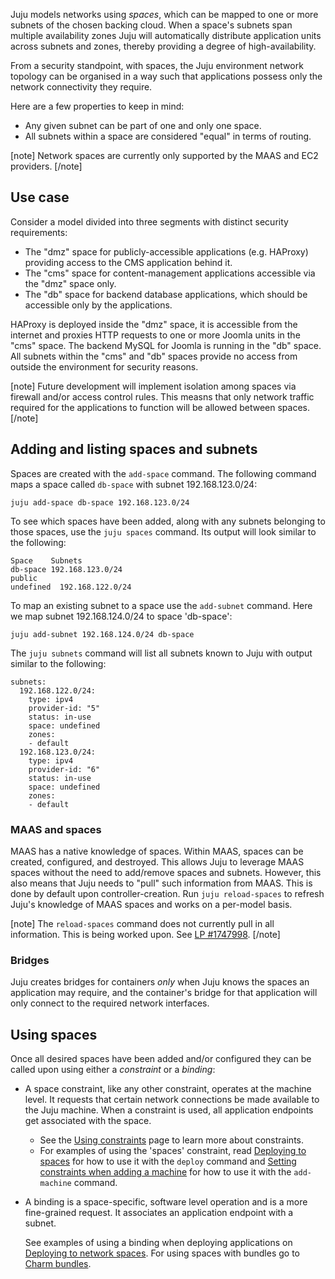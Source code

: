 <!--
Todo:
- Bug tracking: https://bugs.launchpad.net/juju/+bug/1747998
-->

Juju models networks using *spaces*, which can be mapped to one or more subnets of the chosen backing cloud. When a space's subnets span multiple availability zones Juju will automatically distribute application units across subnets and zones, thereby providing a degree of high-availability.

From a security standpoint, with spaces, the Juju environment network topology can be organised in a way such that applications possess only the network connectivity they require.

Here are a few properties to keep in mind:

-   Any given subnet can be part of one and only one space.
-   All subnets within a space are considered "equal" in terms of routing.

[note]
Network spaces are currently only supported by the MAAS and EC2 providers.
[/note]

<h2 id="heading--use-case">Use case</h2>

Consider a model divided into three segments with distinct security requirements:

-   The "dmz" space for publicly-accessible applications (e.g. HAProxy) providing access to the CMS application behind it.
-   The "cms" space for content-management applications accessible via the "dmz" space only.
-   The "db" space for backend database applications, which should be accessible only by the applications.

HAProxy is deployed inside the "dmz" space, it is accessible from the internet and proxies HTTP requests to one or more Joomla units in the "cms" space. The backend MySQL for Joomla is running in the "db" space. All subnets within the "cms" and "db" spaces provide no access from outside the environment for security reasons.

[note]
Future development will implement isolation among spaces via firewall and/or access control rules. This measns that only network traffic required for the applications to function will be allowed between spaces.
[/note]

<h2 id="heading--adding-and-listing-spaces-and-subnets">Adding and listing spaces and subnets</h2>

Spaces are created with the `add-space` command. The following command maps a space called `db-space` with subnet 192.168.123.0/24:

``` text
juju add-space db-space 192.168.123.0/24
```

To see which spaces have been added, along with any subnets belonging to those spaces, use the `juju spaces` command. Its output will look similar to the following:

``` text
Space    Subnets
db-space 192.168.123.0/24
public
undefined  192.168.122.0/24
```

To map an existing subnet to a space use the `add-subnet` command. Here we map subnet 192.168.124.0/24 to space 'db-space':

``` text
juju add-subnet 192.168.124.0/24 db-space
```

The `juju subnets` command will list all subnets known to Juju with output similar to the following:

``` text
subnets:
  192.168.122.0/24:
    type: ipv4
    provider-id: "5"
    status: in-use
    space: undefined
    zones:
    - default
  192.168.123.0/24:
    type: ipv4
    provider-id: "6"
    status: in-use
    space: undefined
    zones:
    - default
```

<h3 id="heading--maas-and-spaces">MAAS and spaces</h3>

MAAS has a native knowledge of spaces. Within MAAS, spaces can be created, configured, and destroyed. This allows Juju to leverage MAAS spaces without the need to add/remove spaces and subnets. However, this also means that Juju needs to "pull" such information from MAAS. This is done by default upon controller-creation. Run `juju reload-spaces` to refresh Juju's knowledge of MAAS spaces and works on a per-model basis.

[note]
The `reload-spaces` command does not currently pull in all information. This is being worked upon. See [LP #1747998](https://bugs.launchpad.net/juju/+bug/1747998).
[/note]

<h3 id="heading--bridges">Bridges</h3>

Juju creates bridges for containers *only* when Juju knows the spaces an application may require, and the container's bridge for that application will only connect to the required network interfaces.

<h2 id="heading--using-spaces">Using spaces</h2>

Once all desired spaces have been added and/or configured they can be called upon using either a *constraint* or a *binding*:

-   A space constraint, like any other constraint, operates at the machine level. It requests that certain network connections be made available to the Juju machine. When a constraint is used, all application endpoints get associated with the space.

    -   See the [Using constraints](/t/using-constraints/1060) page to learn more about constraints.
    -   For examples of using the 'spaces' constraint, read [Deploying to spaces](/t/deploying-applications-advanced/1061#heading--deploying-to-network-spaces) for how to use it with the `deploy` command and [Setting constraints when adding a machine](/t/using-constraints/1060#heading--setting-constraints-when-adding-a-machine) for how to use it with the `add-machine` command.

-   A binding is a space-specific, software level operation and is a more fine-grained request. It associates an application endpoint with a subnet.

    See examples of using a binding when deploying applications on [Deploying to network spaces](/t/deploying-applications-advanced/1061#heading--deploying-to-network-spaces). For using spaces with bundles go to [Charm bundles](/t/charm-bundles/1058#heading--binding-endpoints-within-a-bundle).

<!-- LINKS -->
